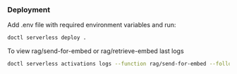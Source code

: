 ### Deployment

Add .env file with required environment variables and run:

```bash
doctl serverless deploy .
```

To view rag/send-for-embed or rag/retrieve-embed last logs
```bash
doctl serverless activations logs --function rag/send-for-embed --follow
```
